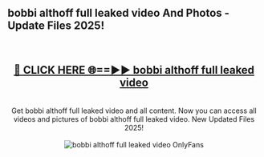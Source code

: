 <h2>bobbi althoff full leaked video And Photos - Update Files 2025!</h2>
<br>
<div align="center">
<h2><a href="https://betterlinks.top/A2PfLJ" rel="nofollow">🔴 CLICK HERE 🌐==►► bobbi althoff full leaked video</a></h2>
<br>
Get bobbi althoff full leaked video and all content. Now you can access all videos and pictures of bobbi althoff full leaked video. New Updated Files 2025!
<br>
<br>
<a href="https://betterlinks.top/A2PfLJ" rel="nofollow" data-target="animated-image.originalLink"><img src="https://i.imgur.com/dJHk4Zq.gif" alt="bobbi althoff full leaked video OnlyFans" style="max-width: 100%; display: inline-block;" data-target="animated-image.originalImage"></a>
</div>
<br>